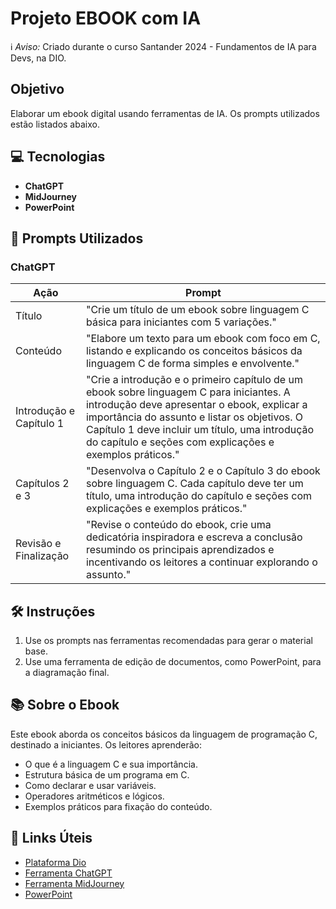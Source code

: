 # Projeto EBOOK com IA

ℹ *Aviso:* Criado durante o curso Santander 2024 - Fundamentos de IA para Devs, na DIO.

## Objetivo
Elaborar um ebook digital usando ferramentas de IA. Os prompts utilizados estão listados abaixo.

## 💻 Tecnologias

- **ChatGPT**
- **MidJourney**
- **PowerPoint**

## 🧠 Prompts Utilizados

### ChatGPT

| Ação    | Prompt |
|---------|--------|
| Título  | "Crie um título de um ebook sobre linguagem C básica para iniciantes com 5 variações." |
| Conteúdo | "Elabore um texto para um ebook com foco em C, listando e explicando os conceitos básicos da linguagem C de forma simples e envolvente." |
| Introdução e Capítulo 1 | "Crie a introdução e o primeiro capítulo de um ebook sobre linguagem C para iniciantes. A introdução deve apresentar o ebook, explicar a importância do assunto e listar os objetivos. O Capítulo 1 deve incluir um título, uma introdução do capítulo e seções com explicações e exemplos práticos." |
| Capítulos 2 e 3 | "Desenvolva o Capítulo 2 e o Capítulo 3 do ebook sobre linguagem C. Cada capítulo deve ter um título, uma introdução do capítulo e seções com explicações e exemplos práticos." |
| Revisão e Finalização | "Revise o conteúdo do ebook, crie uma dedicatória inspiradora e escreva a conclusão resumindo os principais aprendizados e incentivando os leitores a continuar explorando o assunto." |

## 🛠 Instruções

1. Use os prompts nas ferramentas recomendadas para gerar o material base.
2. Use uma ferramenta de edição de documentos, como PowerPoint, para a diagramação final.

## 📚 Sobre o Ebook

Este ebook aborda os conceitos básicos da linguagem de programação C, destinado a iniciantes. Os leitores aprenderão:
- O que é a linguagem C e sua importância.
- Estrutura básica de um programa em C.
- Como declarar e usar variáveis.
- Operadores aritméticos e lógicos.
- Exemplos práticos para fixação do conteúdo.

## 🔗 Links Úteis

- [Plataforma Dio](https://www.dio.me/sign-up?ref=HYCL3NLO9I)
- [Ferramenta ChatGPT](https://openai.com/chatgpt)
- [Ferramenta MidJourney](https://midjourney.com)
- [PowerPoint](https://www.microsoft.com/microsoft-365/powerpoint)



